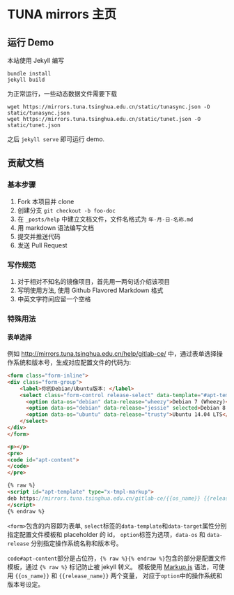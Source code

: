 # TUNA mirrors 主页

## 运行 Demo 

本站使用 Jekyll 编写

```
bundle install
jekyll build
```

为正常运行，一些动态数据文件需要下载

```
wget https://mirrors.tuna.tsinghua.edu.cn/static/tunasync.json -O static/tunasync.json
wget https://mirrors.tuna.tsinghua.edu.cn/static/tunet.json -O static/tunet.json
```

之后 `jekyll serve` 即可运行 demo.

## 贡献文档

### 基本步骤

1. Fork 本项目并 clone
2. 创建分支 `git checkout -b foo-doc`
3. 在 `_posts/help` 中建立文档文件，文件名格式为 `年-月-日-名称.md`
4. 用 markdown 语法编写文档
5. 提交并推送代码
6. 发送 Pull Request

### 写作规范

1. 对于相对不知名的镜像项目，首先用一两句话介绍该项目
2. 写明使用方法, 使用 Github Flavored Markdown 格式
3. 中英文字符间应留一个空格

### 特殊用法

#### 表单选择
例如 <http://mirrors.tuna.tsinghua.edu.cn/help/gitlab-ce/> 中，通过表单选择操作系统和版本号，生成对应配置文件的代码为:

```html
<form class="form-inline">
<div class="form-group">
	<label>你的Debian/Ubuntu版本: </label>
	<select class="form-control release-select" data-template="#apt-template" data-target="#apt-content">
	  <option data-os="debian" data-release="wheezy">Debian 7 (Wheezy)</option>
	  <option data-os="debian" data-release="jessie" selected>Debian 8 (Jessie)</option>
	  <option data-os="ubuntu" data-release="trusty">Ubuntu 14.04 LTS</option>
	</select>
</div>
</form>

<p></p>
<pre>
<code id="apt-content">
</code>
</pre>

{% raw %}
<script id="apt-template" type="x-tmpl-markup">
deb https://mirrors.tuna.tsinghua.edu.cn/gitlab-ce/{{os_name}} {{release_name}} main
</script>
{% endraw %}
```

`<form>`包含的内容即为表单, `select`标签的`data-template`和`data-target`属性分别指定配置文件模板和 placeholder 的 id，
`option`标签为选项，`data-os` 和 `data-release` 分别指定操作系统名称和版本号。

`code#apt-content`部分是占位符，`{% raw %}{% endraw %}`包含的部分是配置文件模板，通过 `{% raw %}` 标记防止被 jekyll 转义。
模板使用 [Markup.js](https://github.com/adammark/Markup.js/) 语法，可使用 `{{os_name}}` 和 `{{release_name}}` 两个变量，
对应于`option`中的操作系统和版本号设定。



